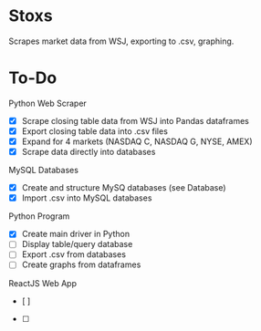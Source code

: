 # Stoxs

Scrapes market data from WSJ, exporting to .csv, graphing. 

# To-Do
Python Web Scraper
- [x] Scrape closing table data from WSJ into Pandas dataframes
- [x] Export closing table data into .csv files
- [x] Expand for 4 markets (NASDAQ C, NASDAQ G, NYSE, AMEX)
- [x] Scrape data directly into databases

MySQL Databases
- [x] Create and structure MySQ databases (see Database)
- [x] Import .csv into MySQL databases

Python Program
- [x] Create main driver in Python
- [ ] Display table/query database
- [ ] Export .csv from databases
- [ ] Create graphs from dataframes

ReactJS Web App
- [ ] 
- [ ]

